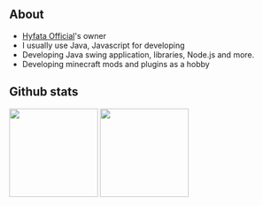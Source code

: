 ## About
- [Hyfata Official](http://discord.hyfata.kr)'s owner
- I usually use Java, Javascript for developing
- Developing Java swing application, libraries, Node.js and more.
- Developing minecraft mods and plugins as a hobby

## Github stats
<a><img src="https://github-readme-stats.vercel.app/api?username=najoan125&theme=vue-dark&show_icons=true&hide_border=true&count_private=true" height="160px"></a>
<a><img src="https://github-readme-stats.vercel.app/api/top-langs/?username=najoan125&theme=vue-dark&show_icons=true&hide_border=true&layout=compact" height="160px"></a>
